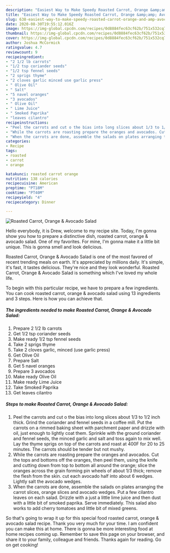 ```yaml
---
description: "Easiest Way to Make Speedy Roasted Carrot, Orange &amp;amp; Avocado Salad"
title: "Easiest Way to Make Speedy Roasted Carrot, Orange &amp;amp; Avocado Salad"
slug: 638-easiest-way-to-make-speedy-roasted-carrot-orange-and-amp-avocado-salad
date: 2020-08-30T19:55:12.016Z
image: https://img-global.cpcdn.com/recipes/0d8884fec63cf62b/751x532cq70/roasted-carrot-orange-avocado-salad-recipe-main-photo.jpg
thumbnail: https://img-global.cpcdn.com/recipes/0d8884fec63cf62b/751x532cq70/roasted-carrot-orange-avocado-salad-recipe-main-photo.jpg
cover: https://img-global.cpcdn.com/recipes/0d8884fec63cf62b/751x532cq70/roasted-carrot-orange-avocado-salad-recipe-main-photo.jpg
author: Joshua McCormick
ratingvalue: 4.7
reviewcount: 9
recipeingredient:
- "2 1/2 lb carrots"
- "1/2 tsp coriander seeds"
- "1/2 tsp fennel seeds"
- "2 sprigs thyme"
- "2 cloves garlic minced use garlic press"
- " Olive Oil"
- " Salt"
- "5 navel oranges"
- "3 avocados"
- " Olive Oil"
- " Lime Juice"
- " Smoked Paprika"
- "leaves cilantro"
recipeinstructions:
- "Peel the carrots and cut o the bias into long slices about 1/3 to 1/2 inch thick. Grind the coriander and fennel seeds in a coffee mill. Put the carrots on a rimmed baking sheet with parchment paper and drizzle with oil, just enough to lightly coat them. Sprinkle with the ground coriander and fennel seeds, the minced garlic and salt and toss again to mix well. Lay the thyme sprigs on top of the carrots and roast at 400F for 20 to 25 minutes. The carrots should be tender but not mushy."
- "While the carrots are roasting prepare the oranges and avocados. Cut the tops and bottoms off the oranges, then peel them, using the knife and cutting down from top to bottom all around the orange; slice the oranges across the grain forming pin wheels of about 1/3 thick; remove the flesh from the skin. cut each avocado half into about 6 wedges. Lightly salt the avocado wedges."
- "When the carrots are done, assemble the salads on plates arranging the carrot slices, orange slices and avocado wedges. Put a few cilantro leaves on each salad. Drizzle with a just a little lime juice and then dust with a little bit of smoked paprika. Serve immediately. This salad also works to add cherry tomatoes and little bit of mixed greens."
categories:
- Recipe
tags:
- roasted
- carrot
- orange

katakunci: roasted carrot orange 
nutrition: 138 calories
recipecuisine: American
preptime: "PT18M"
cooktime: "PT40M"
recipeyield: "4"
recipecategory: Dinner

---
```



![Roasted Carrot, Orange &amp; Avocado Salad](https://img-global.cpcdn.com/recipes/0d8884fec63cf62b/751x532cq70/roasted-carrot-orange-avocado-salad-recipe-main-photo.jpg)

Hello everybody, it is Drew, welcome to my recipe site. Today, I'm gonna show you how to prepare a distinctive dish, roasted carrot, orange &amp; avocado salad. One of my favorites. For mine, I'm gonna make it a little bit unique. This is gonna smell and look delicious.

Roasted Carrot, Orange &amp; Avocado Salad is one of the most favored of recent trending meals on earth. It's appreciated by millions daily. It's simple, it's fast, it tastes delicious. They're nice and they look wonderful. Roasted Carrot, Orange &amp; Avocado Salad is something which I've loved my whole life.




To begin with this particular recipe, we have to prepare a few ingredients. You can cook roasted carrot, orange &amp; avocado salad using 13 ingredients and 3 steps. Here is how you can achieve that.

<!--inarticleads1-->

##### The ingredients needed to make Roasted Carrot, Orange &amp; Avocado Salad:

1. Prepare 2 1/2 lb carrots
1. Get 1/2 tsp coriander seeds
1. Make ready 1/2 tsp fennel seeds
1. Take 2 sprigs thyme
1. Take 2 cloves garlic, minced (use garlic press)
1. Get  Olive Oil
1. Prepare  Salt
1. Get 5 navel oranges
1. Prepare 3 avocados
1. Make ready  Olive Oil
1. Make ready  Lime Juice
1. Take  Smoked Paprika
1. Get leaves cilantro




<!--inarticleads2-->

##### Steps to make Roasted Carrot, Orange &amp; Avocado Salad:

1. Peel the carrots and cut o the bias into long slices about 1/3 to 1/2 inch thick. Grind the coriander and fennel seeds in a coffee mill. Put the carrots on a rimmed baking sheet with parchment paper and drizzle with oil, just enough to lightly coat them. Sprinkle with the ground coriander and fennel seeds, the minced garlic and salt and toss again to mix well. Lay the thyme sprigs on top of the carrots and roast at 400F for 20 to 25 minutes. The carrots should be tender but not mushy.
1. While the carrots are roasting prepare the oranges and avocados. Cut the tops and bottoms off the oranges, then peel them, using the knife and cutting down from top to bottom all around the orange; slice the oranges across the grain forming pin wheels of about 1/3 thick; remove the flesh from the skin. cut each avocado half into about 6 wedges. Lightly salt the avocado wedges.
1. When the carrots are done, assemble the salads on plates arranging the carrot slices, orange slices and avocado wedges. Put a few cilantro leaves on each salad. Drizzle with a just a little lime juice and then dust with a little bit of smoked paprika. Serve immediately. This salad also works to add cherry tomatoes and little bit of mixed greens.




So that's going to wrap it up for this special food roasted carrot, orange &amp; avocado salad recipe. Thank you very much for your time. I am confident you can make this at home. There is gonna be more interesting food at home recipes coming up. Remember to save this page on your browser, and share it to your family, colleague and friends. Thanks again for reading. Go on get cooking!
